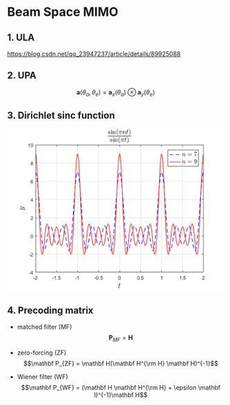 # Beam Space MIMO

## 1. ULA

https://blog.csdn.net/qq_23947237/article/details/89925088


## 2. UPA

$$\mathbf a(\theta_a, \theta_e)=\mathbf a_x(\theta_a) \otimes \mathbf a_y(\theta_e)$$


## 3. Dirichlet sinc function

<div align=center>
<img src="https://github.com/yashcao/Wireless-SigPro/blob/master/Beam%20Space%20MIMO/sinc.png"/>
</div>

<!--
![Dirichlet sinc function](https://github.com/yashcao/Wireless-SigPro/blob/master/Beam%20Space%20MIMO/sinc.png)
-->


## 4. Precoding matrix
- matched filter (MF)
$$\mathbf P_{MF} = \mathbf H$$

- zero-forcing (ZF)
$$\mathbf P_{ZF} = \mathbf H(\mathbf H^{\rm H} \mathbf H)^{-1}$$

- Wiener filter (WF)
$$\mathbf P_{WF} = (\mathbf H \mathbf H^{\rm H} + \epsilon \mathbf I)^{-1}\mathbf H$$
